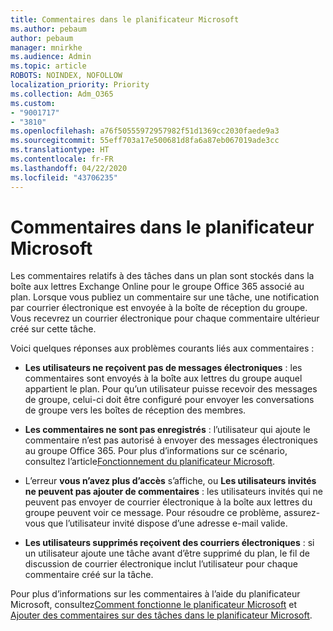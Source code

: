 ```yaml
---
title: Commentaires dans le planificateur Microsoft
ms.author: pebaum
author: pebaum
manager: mnirkhe
ms.audience: Admin
ms.topic: article
ROBOTS: NOINDEX, NOFOLLOW
localization_priority: Priority
ms.collection: Adm_O365
ms.custom:
- "9001717"
- "3810"
ms.openlocfilehash: a76f50555972957982f51d1369cc2030faede9a3
ms.sourcegitcommit: 55eff703a17e500681d8fa6a87eb067019ade3cc
ms.translationtype: HT
ms.contentlocale: fr-FR
ms.lasthandoff: 04/22/2020
ms.locfileid: "43706235"
---
```

# <a name="comments-in-microsoft-planner"></a>Commentaires dans le planificateur Microsoft

Les commentaires relatifs à des tâches dans un plan sont stockés dans la boîte aux lettres Exchange Online pour le groupe Office 365 associé au plan.  Lorsque vous publiez un commentaire sur une tâche, une notification par courrier électronique est envoyée à la boîte de réception du groupe. Vous recevrez un courrier électronique pour chaque commentaire ultérieur créé sur cette tâche.

Voici quelques réponses aux problèmes courants liés aux commentaires :

- **Les utilisateurs ne reçoivent pas de messages électroniques** : les commentaires sont envoyés à la boîte aux lettres du groupe auquel appartient le plan. Pour qu’un utilisateur puisse recevoir des messages de groupe, celui-ci doit être configuré pour envoyer les conversations de groupe vers les boîtes de réception des membres.

- **Les commentaires ne sont pas enregistrés** : l’utilisateur qui ajoute le commentaire n’est pas autorisé à envoyer des messages électroniques au groupe Office 365. Pour plus d’informations sur ce scénario, consultez l’article[Fonctionnement du planificateur Microsoft](https://techcommunity.microsoft.com/t5/planner-blog/how-microsoft-planner-works/ba-p/1214736).

- L’erreur **vous n’avez plus d’accès** s’affiche, ou **Les utilisateurs invités ne peuvent pas ajouter de commentaires** : les utilisateurs invités qui ne peuvent pas envoyer de courrier électronique à la boîte aux lettres du groupe peuvent voir ce message. Pour résoudre ce problème, assurez-vous que l’utilisateur invité dispose d’une adresse e-mail valide.

- **Les utilisateurs supprimés reçoivent des courriers électroniques** : si un utilisateur ajoute une tâche avant d’être supprimé du plan, le fil de discussion de courrier électronique inclut l’utilisateur pour chaque commentaire créé sur la tâche.

Pour plus d’informations sur les commentaires à l’aide du planificateur Microsoft, consultez[Comment fonctionne le planificateur Microsoft](https://techcommunity.microsoft.com/t5/planner-blog/how-microsoft-planner-works/ba-p/1214736) et [Ajouter des commentaires sur des tâches dans le planificateur Microsoft](https://support.microsoft.com/office/comment-on-tasks-in-microsoft-planner-fd4aedde-7785-4cd0-96ee-122fbc9140e1).
